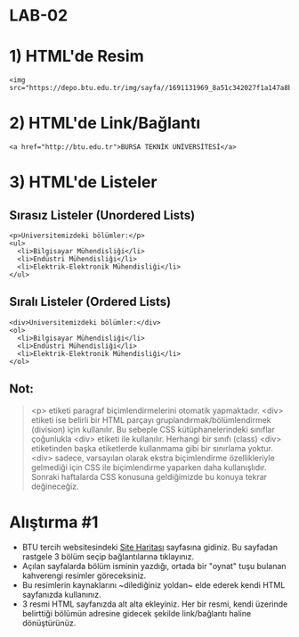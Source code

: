 # LAB-02

# 1) HTML'de Resim
```
<img src="https://depo.btu.edu.tr/img/sayfa//1691131969_8a51c342027f1a147a8b.png">
```

# 2) HTML'de Link/Bağlantı
```
<a href="http://btu.edu.tr">BURSA TEKNİK ÜNİVERSİTESİ</a>
```

# 3) HTML'de Listeler
## Sırasız Listeler (Unordered Lists)
```
<p>Üniversitemizdeki bölümler:</p>
<ul>
  <li>Bilgisayar Mühendisliği</li>
  <li>Endüstri Mühendisliği</li>
  <li>Elektrik-Elektronik Mühendisliği</li>
</ul>
```
## Sıralı Listeler (Ordered Lists)
```
<div>Üniversitemizdeki bölümler:</div>
<ol>
  <li>Bilgisayar Mühendisliği</li>
  <li>Endüstri Mühendisliği</li>
  <li>Elektrik-Elektronik Mühendisliği</li>
</ol>
```
## Not:
> \<p> etiketi paragraf biçimlendirmelerini otomatik yapmaktadır. \<div> etiketi ise belirli bir HTML parçayı gruplandırmak/bölümlendirmek (division) için kullanılır. Bu sebeple CSS kütüphanelerindeki sınıflar çoğunlukla \<div> etiketi ile kullanılır.
> Herhangi bir sınıfı (class) \<div> etiketinden başka etiketlerde kullanmama gibi bir sınırlama yoktur. \<div> sadece, varsayılan olarak ekstra biçimlendirme özellikleriyle gelmediği için CSS ile biçimlendirme yaparken daha kullanışlıdır.
> Sonraki haftalarda CSS konusuna geldiğimizde bu konuya tekrar değineceğiz.

# Alıştırma #1
- BTU tercih websitesindeki [Site Haritası](https://tercih.btu.edu.tr/tr/sayfa/sitemap) sayfasına gidiniz. Bu sayfadan rastgele 3 bölüm seçip bağlantılarına tıklayınız.
- Açılan sayfalarda bölüm isminin yazdığı, ortada bir "oynat" tuşu bulanan kahverengi resimler göreceksiniz.
- Bu resimlerin kaynaklarını ~dilediğiniz yoldan~ elde ederek kendi HTML sayfanızda kullanınız.
- 3 resmi HTML sayfanızda alt alta ekleyiniz. Her bir resmi, kendi üzerinde belirttiği bölümün adresine gidecek şekilde link/bağlantı haline dönüştürünüz.
